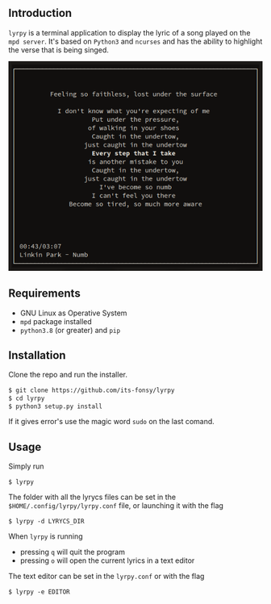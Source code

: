 ## Introduction
`lyrpy` is a terminal application to display the lyric of a song played on the `mpd server`. It's based on
`Python3` and `ncurses` and has the ability to highlight the verse that is being singed.

![lyrpy](doc/img/lyrpy.png)

## Requirements

+ GNU Linux as Operative System
+ `mpd` package installed
+ `python3.8` (or greater) and `pip`

## Installation
Clone the repo and run the installer.

	$ git clone https://github.com/its-fonsy/lyrpy
	$ cd lyrpy
	$ python3 setup.py install

If it gives error's use the magic word `sudo` on the last comand.

## Usage
Simply run

	$ lyrpy

The folder with all the lyrycs files can be set in the `$HOME/.config/lyrpy/lyrpy.conf` file, or
launching it with the flag

	$ lyrpy -d LYRYCS_DIR

When `lyrpy` is running

+ pressing `q` will quit the program
+ pressing `o` will open the current lyrics in a text editor

The text editor can be set in the `lyrpy.conf` or with the flag

	$ lyrpy -e EDITOR

